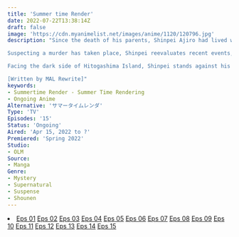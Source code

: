 ```yaml
---
title: 'Summer time Render'
date: 2022-07-22T13:38:14Z
draft: false
image: 'https://cdn.myanimelist.net/images/anime/1120/120796.jpg'
description: "Since the death of his parents, Shinpei Ajiro had lived with the Kofune family and their two daughters—Mio and Ushio. Although he then left his home island to continue his education in Tokyo, Shinpei returns after Ushio tragically drowns during the attempted rescue of a little girl. During the funeral, his best friend informs him about bruises found around Ushio's neck, casting doubt over the cause of her death.

Suspecting a murder has taken place, Shinpei reevaluates recent events, but strange incidents only continue to transpire. Disappearing people and other unexplainable occurrences lead Mio to recall an old folktale referring to entities called [Shadows,] which may not be entirely fantasy. Supposedly, an encounter with one's Shadow foretells the person's impending demise.

Facing the dark side of Hitogashima Island, Shinpei stands against his grim fate to fulfill Ushio's final will—to protect Mio.

[Written by MAL Rewrite]"
keywords:
- Summertime Render - Summer Time Rendering
- Ongoing Anime
Alternative: 'サマータイムレンダ'
Type: 'TV'
Episodes: '15'
Status: 'Ongoing'
Aired: 'Apr 15, 2022 to ?'
Premiered: 'Spring 2022'
Studio:
- OLM
Source:
- Manga
Genre:
- Mystery
- Supernatural
- Suspense
- Shounen
---
```


<div class="bc-1 d-g p-5">
<li class="d-g gg-5 gtc-e">
  <a id="allvideo" href="#" data-video="//embed.hugonime.repl.co/videokf.php?id=SummertimeRendering/Summertime Rendering - 01" rel=nofollow">Eps 01</a>
  <a id="allvideo" href="#" data-video="//embed.hugonime.repl.co/videokf.php?id=SummertimeRendering/Summertime Rendering - 02" rel=nofollow">Eps 02</a>
  <a id="allvideo" href="#" data-video="//embed.hugonime.repl.co/videokf.php?id=SummertimeRendering/Summertime Rendering - 03" rel=nofollow">Eps 03</a>
  <a id="allvideo" href="#" data-video="//embed.hugonime.repl.co/videokf.php?id=SummertimeRendering/Summertime Rendering - 04" rel=nofollow">Eps 04</a>
  <a id="allvideo" href="#" data-video="//embed.hugonime.repl.co/videokf.php?id=SummertimeRendering/Summertime Rendering - 05" rel=nofollow">Eps 05</a>
  <a id="allvideo" href="#" data-video="//embed.hugonime.repl.co/videokf.php?id=SummertimeRendering/Summertime Rendering - 06" rel=nofollow">Eps 06</a>
  <a id="allvideo" href="#" data-video="//embed.hugonime.repl.co/videokf.php?id=SummertimeRendering/Summertime Rendering - 07" rel=nofollow">Eps 07</a>
  <a id="allvideo" href="#" data-video="//embed.hugonime.repl.co/videokf.php?id=SummertimeRendering/Summertime Rendering - 08" rel=nofollow">Eps 08</a>
  <a id="allvideo" href="#" data-video="//embed.hugonime.repl.co/videokf.php?id=SummertimeRendering/Summertime Rendering - 09" rel=nofollow">Eps 09</a>
  <a id="allvideo" href="#" data-video="//embed.hugonime.repl.co/videokf.php?id=SummertimeRendering/Summertime Rendering - 10" rel=nofollow">Eps 10</a>
  <a id="allvideo" href="#" data-video="//embed.hugonime.repl.co/videokf.php?id=SummertimeRendering/Summertime Rendering - 11" rel=nofollow">Eps 11</a>
  <a id="allvideo" href="#" data-video="//embed.hugonime.repl.co/videokf.php?id=SummertimeRendering/Summertime Rendering - 12" rel=nofollow">Eps 12</a>
  <a id="allvideo" href="#" data-video="//embed.hugonime.repl.co/videokf.php?id=SummertimeRendering/Summertime Rendering - 13" rel=nofollow">Eps 13</a>
  <a id="allvideo" href="#" data-video="//embed.hugonime.repl.co/videokf.php?id=SummertimeRendering/Summertime Rendering - 14" rel=nofollow">Eps 14</a>
  <a id="allvideo" href="#" data-video="//embed.hugonime.repl.co/videokf.php?id=SummertimeRendering/Summertime Rendering - 15" rel=nofollow">Eps 15</a>
</li>
</div>

